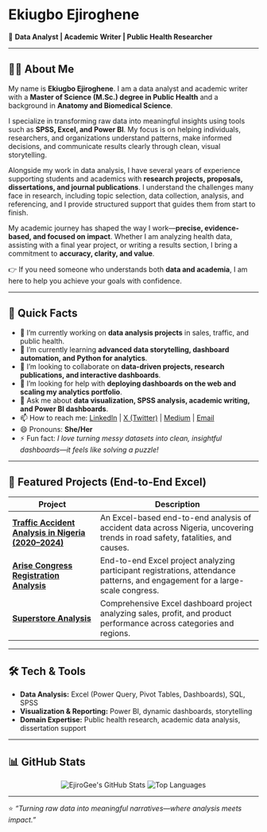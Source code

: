 # Ekiugbo Ejiroghene

🚀 **Data Analyst | Academic Writer | Public Health Researcher**  

---

## 🙋‍♀️ About Me

My name is **Ekiugbo Ejiroghene**. I am a data analyst and academic writer with a **Master of Science (M.Sc.) degree in Public Health** and a background in **Anatomy and Biomedical Science**.  

I specialize in transforming raw data into meaningful insights using tools such as **SPSS, Excel, and Power BI**. My focus is on helping individuals, researchers, and organizations understand patterns, make informed decisions, and communicate results clearly through clean, visual storytelling.  

Alongside my work in data analysis, I have several years of experience supporting students and academics with **research projects, proposals, dissertations, and journal publications**. I understand the challenges many face in research, including topic selection, data collection, analysis, and referencing, and I provide structured support that guides them from start to finish.  

My academic journey has shaped the way I work—**precise, evidence-based, and focused on impact**. Whether I am analyzing health data, assisting with a final year project, or writing a results section, I bring a commitment to **accuracy, clarity, and value**.  

👉 If you need someone who understands both **data and academia**, I am here to help you achieve your goals with confidence.  

---

## 🌟 Quick Facts

- 🔭 I’m currently working on **data analysis projects** in sales, traffic, and public health.  
- 🌱 I’m currently learning **advanced data storytelling, dashboard automation, and Python for analytics**.  
- 👯 I’m looking to collaborate on **data-driven projects, research publications, and interactive dashboards**.  
- 🤔 I’m looking for help with **deploying dashboards on the web and scaling my analytics portfolio**.  
- 💬 Ask me about **data visualization, SPSS analysis, academic writing, and Power BI dashboards**.  
- 📫 How to reach me: [LinkedIn](https://www.linkedin.com/in/ejiroghene-ekiugbo-669540242) | [X (Twitter)](https://x.com/Spss_Girlie) | [Medium](https://medium.com/@ekiugboejiroghene) | [Email](ekiugboejiroghene@gmail.com)  
- 😄 Pronouns: **She/Her**  
- ⚡ Fun fact: *I love turning messy datasets into clean, insightful dashboards—it feels like solving a puzzle!*  

---

## 📌 Featured Projects (End-to-End Excel)

| Project | Description |
|---------|-------------|
| **[Traffic Accident Analysis in Nigeria (2020–2024)](#)** | An Excel-based end-to-end analysis of accident data across Nigeria, uncovering trends in road safety, fatalities, and causes. |
| **[Arise Congress Registration Analysis](#)** | End-to-end Excel project analyzing participant registrations, attendance patterns, and engagement for a large-scale congress. |
| **[Superstore Analysis](#)** | Comprehensive Excel dashboard project analyzing sales, profit, and product performance across categories and regions. |

---

## 🛠️ Tech & Tools
- **Data Analysis:** Excel (Power Query, Pivot Tables, Dashboards), SQL, SPSS  
- **Visualization & Reporting:** Power BI, dynamic dashboards, storytelling  
- **Domain Expertise:** Public health research, academic data analysis, dissertation support  

---

## 📊 GitHub Stats
<p align="center">
  <img src="https://github-readme-stats.vercel.app/api?username=EjiroGee&show_icons=true&theme=tokyonight" alt="EjiroGee's GitHub Stats" />
  <img src="https://github-readme-stats.vercel.app/api/top-langs/?username=EjiroGee&layout=compact&theme=tokyonight" alt="Top Languages" />
</p>

---

⭐️ *“Turning raw data into meaningful narratives—where analysis meets impact.”*  
